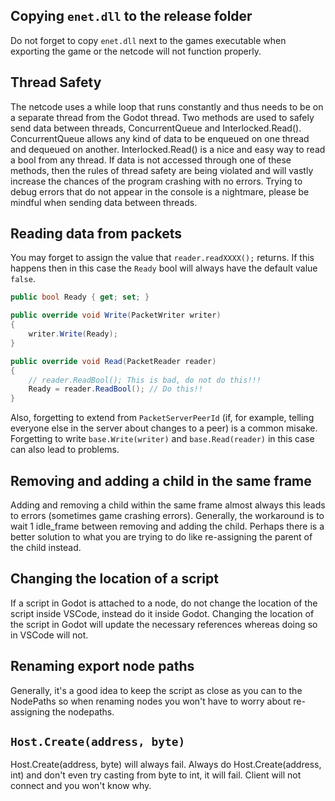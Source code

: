 ## Copying `enet.dll` to the release folder
Do not forget to copy `enet.dll` next to the games executable when exporting the game or the netcode will not function properly.

## Thread Safety
The netcode uses a while loop that runs constantly and thus needs to be on a separate thread from the Godot thread. Two methods are used to safely send data between threads, ConcurrentQueue<T> and Interlocked.Read(). ConcurrentQueue<T> allows any kind of data to be enqueued on one thread and dequeued on another. Interlocked.Read() is a nice and easy way to read a bool from any thread. If data is not accessed through one of these methods, then the rules of thread safety are being violated and will vastly increase the chances of the program crashing with no errors. Trying to debug errors that do not appear in the console is a nightmare, please be mindful when sending data between threads.

## Reading data from packets
You may forget to assign the value that `reader.readXXXX();` returns. If this happens then in this case the `Ready` bool will always have the default value `false`.
```cs
public bool Ready { get; set; }

public override void Write(PacketWriter writer)
{
    writer.Write(Ready);
}

public override void Read(PacketReader reader)
{
    // reader.ReadBool(); This is bad, do not do this!!!
    Ready = reader.ReadBool(); // Do this!!
}
```

Also, forgetting to extend from `PacketServerPeerId` (if, for example, telling everyone else in the server about changes to a peer) is a common misake. Forgetting to write `base.Write(writer)` and `base.Read(reader)` in this case can also lead to problems.


## Removing and adding a child in the same frame
Adding and removing a child within the same frame almost always this leads to errors (sometimes game crashing errors). Generally, the workaround is to wait 1 idle_frame between removing and adding the child. Perhaps there is a better solution to what you are trying to do like re-assigning the parent of the child instead.


## Changing the location of a script
If a script in Godot is attached to a node, do not change the location of the script inside VSCode, instead do it inside Godot. Changing the location of the script in Godot will update the necessary references whereas doing so in VSCode will not.


## Renaming export node paths
Generally, it's a good idea to keep the script as close as you can to the NodePaths so when renaming nodes you won't have to worry about re-assigning the nodepaths.


## `Host.Create(address, byte)`
Host.Create(address, byte) will always fail. Always do Host.Create(address, int) and don't even try casting from byte to int, it will fail. Client will not connect and you won't know why.
